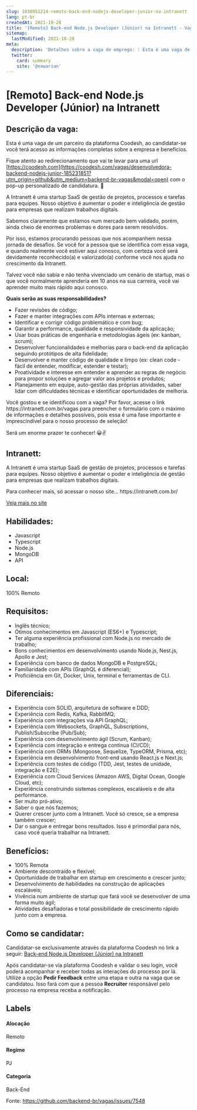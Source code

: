 ```yaml
---
slug: 1038951214-remoto-back-end-nodejs-developer-junior-na-intranett
lang: pt-br
createdAt: 2021-10-28
title: '[Remoto] Back-end Node.js Developer (Júnior) na Intranett - Vaga de Emprego'
sitemap:
  lastModified: 2021-10-28
meta:
  description: 'Detalhes sobre a vaga de emprego: : Esta é uma vaga de um parceiro da plataforma Coodesh, ao candidatar-se você terá acesso as informações completas sobre a empresa e benefícios.  Fique atento ao redirecionamento que vai te levar para uma url [https://coodesh.com](https://coodesh.com/vagas/desenvolvedora-backend-nodejs-junior-185231851?utm_origin=github&utm_medium=backend-br-vagas&modal=open) com o pop-up personalizado de candidatura. 👋 <p><span style="font-size: 14px;">A Intranett é uma startup SaaS de gestão de projetos, processos e tarefas para equipes. Nosso objetivo é aumentar o poder e inteligência de gestão para empresas que realizam trabalhos digitais.</span></p> <p><span style="font-size: 14px;">Sabemos claramente que estamos num mercado bem validado, porém, ainda cheio de enormes problemas e dores para serem resolvidos.</span></p> <p><span style="font-size: 14px;">Por isso, estamos procurando pessoas que nos acompanhem nessa jornada de desafios. Se você for a pessoa que se identifica com essa vaga, e quando realmente você estiver aqui conosco, com certeza você será devidamente reconhecido(a) e valorizado(a) conforme você nos ajuda no crescimento da Intranett.</span></p> <p><span style="font-size: 14px;">Talvez você não sabia e não tenha vivenciado um cenário de startup, mas o que você normalmente aprenderia em 10 anos na sua carreira, você vai aprender muito mais rápido aqui conosco.</span></p> <p><span style="font-size: 14px;"><strong>Quais serão as suas responsabilidades?</strong></span></p> <ul> <li><span style="font-size: 14px;">Fazer revisões de código;</span></li> <li><span style="font-size: 14px;">Fazer e manter integrações com APIs internas e externas;</span></li> <li><span style="font-size: 14px;">Identificar e corrigir código problemático e com bug;</span></li> <li><span style="font-size: 14px;">Garantir a performance, qualidade e responsividade da aplicação;</span></li> <li><span style="font-size: 14px;">Usar boas práticas de engenharia e metodologias ágeis (ex: kanban, scrum);</span></li> <li><span style="font-size: 14px;">Desenvolver funcionalidades e melhorias para o back-end da aplicação seguindo protótipos de alta fidelidade;</span></li> <li><span style="font-size: 14px;">Desenvolver e manter código de qualidade e limpo (ex: clean code - fácil de entender, modificar, estender e testar);</span></li> <li><span style="font-size: 14px;">Proatividade e interesse em entender e aprender as regras de negócio para propor soluções e agregar valor aos projetos e produtos;</span></li> <li><span style="font-size: 14px;">Planejamento em equipe, auto-gestão das próprias atividades, saber lidar com dificuldades técnicas e identificar oportunidades de melhoria.</span></li> </ul> <p><span style="font-size: 14px;">Você gostou e se identificou com a vaga? Por favor, acesse o link https://intranett.com.br/vagas para preencher o formulário com o máximo de informações e detalhes possíveis, pois essa é uma fase importante e imprescindível para o nosso processo de seleção!</span></p> <p><span style="font-size: 14px;">Será um enorme prazer te conhecer! 😀✌️</span></p>'
  twitter:
    card: summary
    site: '@nawarian'
---
```


# [Remoto] Back-end Node.js Developer (Júnior) na Intranett

## Descrição da vaga: 
Esta é uma vaga de um parceiro da plataforma Coodesh, ao candidatar-se você terá acesso as informações completas sobre a empresa e benefícios.


Fique atento ao redirecionamento que vai te levar para uma url [https://coodesh.com](https://coodesh.com/vagas/desenvolvedora-backend-nodejs-junior-185231851?utm_origin=github&utm_medium=backend-br-vagas&modal=open) com o pop-up personalizado de candidatura. 👋
<p><span style="font-size: 14px;">A Intranett é uma startup SaaS de gestão de projetos, processos e tarefas para equipes. Nosso objetivo é aumentar o poder e inteligência de gestão para empresas que realizam trabalhos digitais.</span></p>
<p><span style="font-size: 14px;">Sabemos claramente que estamos num mercado bem validado, porém, ainda cheio de enormes problemas e dores para serem resolvidos.</span></p>
<p><span style="font-size: 14px;">Por isso, estamos procurando pessoas que nos acompanhem nessa jornada de desafios. Se você for a pessoa que se identifica com essa vaga, e quando realmente você estiver aqui conosco, com certeza você será devidamente reconhecido(a) e valorizado(a) conforme você nos ajuda no crescimento da Intranett.</span></p>
<p><span style="font-size: 14px;">Talvez você não sabia e não tenha vivenciado um cenário de startup, mas o que você normalmente aprenderia em 10 anos na sua carreira, você vai aprender muito mais rápido aqui conosco.</span></p>
<p><span style="font-size: 14px;"><strong>Quais serão as suas responsabilidades?</strong></span></p>
<ul>
<li><span style="font-size: 14px;">Fazer revisões de código;</span></li>
<li><span style="font-size: 14px;">Fazer e manter integrações com APIs internas e externas;</span></li>
<li><span style="font-size: 14px;">Identificar e corrigir código problemático e com bug;</span></li>
<li><span style="font-size: 14px;">Garantir a performance, qualidade e responsividade da aplicação;</span></li>
<li><span style="font-size: 14px;">Usar boas práticas de engenharia e metodologias ágeis (ex: kanban, scrum);</span></li>
<li><span style="font-size: 14px;">Desenvolver funcionalidades e melhorias para o back-end da aplicação seguindo protótipos de alta fidelidade;</span></li>
<li><span style="font-size: 14px;">Desenvolver e manter código de qualidade e limpo (ex: clean code - fácil de entender, modificar, estender e testar);</span></li>
<li><span style="font-size: 14px;">Proatividade e interesse em entender e aprender as regras de negócio para propor soluções e agregar valor aos projetos e produtos;</span></li>
<li><span style="font-size: 14px;">Planejamento em equipe, auto-gestão das próprias atividades, saber lidar com dificuldades técnicas e identificar oportunidades de melhoria.</span></li>
</ul>
<p><span style="font-size: 14px;">Você gostou e se identificou com a vaga? Por favor, acesse o link https://intranett.com.br/vagas para preencher o formulário com o máximo de informações e detalhes possíveis, pois essa é uma fase importante e imprescindível para o nosso processo de seleção!</span></p>
<p><span style="font-size: 14px;">Será um enorme prazer te conhecer! 😀✌️</span></p>

## Intranett: 
 <p>A Intranett é uma startup SaaS de gestão de projetos, processos e tarefas para equipes. Nosso objetivo é aumentar o poder e inteligência de gestão para empresas que realizam trabalhos digitais.</p>

<p>Para conhecer mais, só acessar o nosso site... https://intranett.com.br/</p><a href='https://coodesh.com/empresas/intranett'>Veja mais no site</a>

 ## Habilidades: 
 - Javascript 
- Typescript 
- Node.js 
- MongoDB 
- API
## Local: 
 100% Remoto
## Requisitos: 
 - Inglês técnico; 
- Ótimos conhecimentos em Javascript (ES6+) e Typescript; 
- Ter alguma experiência profissional com Node.js no mercado de trabalho; 
- Bons conhecimentos em desenvolvimento usando Node.js, Nest.js, Apollo e Jest; 
- Experiência com banco de dados MongoDB e PostgreSQL; 
- Familiaridade com APIs (GraphQL é diferencial); 
- Proficiência em Git, Docker, Unix, terminal e ferramentas de CLI.
## Diferenciais: 
 - Experiência com SOLID, arquitetura de software e DDD; 
- Experiência com Redis, Kafka, RabbitMQ; 
- Experiência com integrações via API GraphQL; 
- Experiência com Websockets, GraphQL, Subscriptions, Publish/Subscribe (Pub/Sub); 
- Experiência com desenvolvimento ágil (Scrum, Kanban); 
- Experiência com integração e entrega contínua (CI/CD); 
- Experiência com ORMs (Mongoose, Sequelize, TypeORM, Prisma, etc); 
- Experiência em desenvolvimento front-end usando React.js e Next.js; 
- Experiência com testes de código (TDD, Jest, testes de unidade, integração e E2E); 
- Experiência com Cloud Services (Amazon AWS, Digital Ocean, Google Cloud, etc); 
- Experiência construindo sistemas complexos, escaláveis e de alta performance. 
- Ser muito pró-ativo; 
- Saber o que nós fazemos; 
- Querer crescer junto com a Intranett. Você só cresce, se a empresa também crescer; 
- Dar o sangue e entregar bons resultados. Isso é primordial para nós, caso você queria trabalhar na Intranett.
## Benefícios: 
 - 100% Remota 
- Ambiente descontraído e flexível; 
- Oportunidade de trabalhar em startup em crescimento e crescer junto; 
- Desenvolvimento de habilidades na construção de aplicações escaláveis; 
- Vivência num ambiente de startup que fará você se desenvolver de uma forma muito ágil; 
- Atividades desafiadoras e total possibilidade de crescimento rápido junto com a empresa.
## Como se candidatar:
Candidatar-se exclusivamente através da plataforma Coodesh no link a seguir: [Back-end Node.js Developer (Júnior) na Intranett](https://coodesh.com/vagas/desenvolvedora-backend-nodejs-junior-185231851?utm_origin=github&utm_medium=backend-br-vagas&modal=open)


Após candidatar-se via plataforma Coodesh e validar o seu login, você poderá acompanhar e receber todas as interações do processo por lá. Utilize a opção **Pedir Feedback** entre uma etapa e outra na vaga que se candidatou. Isso fará com que a pessoa **Recruiter** responsável pelo processo na empresa receba a notificação.
## Labels
#### Alocação
Remoto
#### Regime
PJ
#### Categoria
Back-End

Fonte: https://github.com/backend-br/vagas/issues/7548